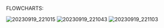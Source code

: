 FLOWCHARTS:

![20230919_221015](https://github.com/areebahasnain/PfFall23/assets/142868074/ffac14e2-acdf-480c-a156-046102ddc10c)
![20230919_221043](https://github.com/areebahasnain/PfFall23/assets/142868074/fedf3f3e-850f-4ebe-a817-4f4327c8da26)
![20230919_221103](https://github.com/areebahasnain/PfFall23/assets/142868074/3a726087-36b4-47ce-8fd7-4772812bedc8)

